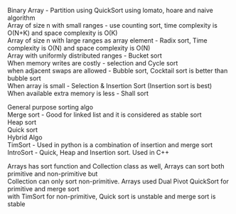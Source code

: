 Binary Array - Partition using QuickSort using lomato, hoare and naive algorithm  
Array of size n with small ranges - use counting sort, time complexity is O(N+K) and space complexity is O(K)  
Array of size n with large ranges as array element - Radix sort, Time complexity is O(N) and space complexity is O(N)  
Array with uniformly distributed ranges - Bucket sort  
When memory writes are costly - selection and Cycle sort  
when adjacent swaps are allowed - Bubble sort, Cocktail sort is better than bubble sort  
When array is small - Selection & Insertion Sort (Insertion sort is best)  
When available extra memory is less - Shall sort  
  
General purpose sorting algo  
Merge sort - Good for linked list and it is considered as stable sort  
Heap sort  
Quick sort  
Hybrid Algo  
TimSort - Used in python is a combination of insertion and merge sort  
IntroSort - Quick, Heap and Insertion sort. Used in C++  
  
Arrays has sort function and Collection class as well, Arrays can sort both primitive and non-primitive but   
Collection can only sort non-primitive. Arrays used Dual Pivot QuickSort for primitive and merge sort  
with TimSort for non-primitive, Quick sort is unstable and merge sort is stable